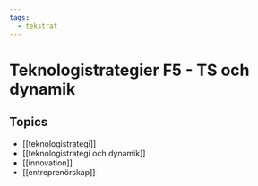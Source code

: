 ```yaml
---
tags:
  - tekstrat
---
```

# Teknologistrategier F5 - TS och dynamik

## Topics
- [[teknologistrategi]]
- [[teknologistrategi och dynamik]]
- [[innovation]]
- [[entreprenörskap]]